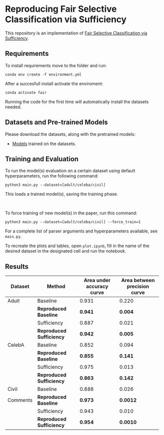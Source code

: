# Reproducing Fair Selective Classification via Sufficiency

This repository is an implementation of [Fair Selective Classification via Sufficiency](https://proceedings.mlr.press/v139/lee21b.html). 

## Requirements

To install requirements move to the folder and run:

```setup
conda env create -f environment.yml
```
After a succesfull install activate the enviroment:

```activate
conda activate fair
```
Running the code for the first time will automatically install the datasets needed.


## Datasets and Pre-trained Models

Please download the datasets, along with the pretrained models:

- [Models](https://drive.google.com/drive/folders/1n8oiE18bKkSpZEUA3jC2Q81H6hW1Mhhh?usp=sharing) trained on the datasets. 


## Training and Evaluation

To run the model(s) evaluation on a certain dataset using default hyperparameters, run the following command:

```
python3 main.py --dataset=[adult/celeba/civil]
```
This loads a trained model(s), saving the training phase. 

<br>

To force training of new model(s) in the paper, run this command:

```train
python3 main.py --dataset=[adult/celeba/civil] --force_train=1
```

For a complete list of parser arguments and hyperparameters available, see `main.py`.

To recreate the plots and tables, open `plot.ipynb`, fill in the name of the desired dataset in the designated cell and run the notebook.


## Results
| Dataset  | Method                 | Area under accuracy curve | Area between precision curve |
|----------|------------------------|---------------------------|------------------------------|
| Adult    | Baseline               | 0.931                     | 0.220                        |
|          | **Reproduced Baseline**    | **0.941**                     | **0.004**                       |
|          | Sufficiency            | 0.887                     | 0.021                        |
|          | **Reproduced Sufficiency** | **0.942**                     | **0.005**                        |
| CelebA   | Baseline               | 0.852                     | 0.094                        |
|          | **Reproduced Baseline**    | **0.855**                     | **0.141**                        |
|          | Sufficiency            | 0.975                     | 0.013                        |
|          | **Reproduced Sufficiency** | **0.863**                     | **0.142**                        |
| Civil    | Baseline               | 0.888                     | 0.026                        |
| Comments | **Reproduced Baseline**    | **0.973**                     | **0.0012**                       |
|          | Sufficiency            | 0.943                     | 0.010                        |
|          | **Reproduced Sufficiency** | **0.954**                     | **0.0010**                       |
